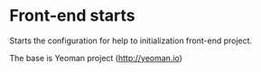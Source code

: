 Front-end starts
=======================================

Starts the configuration for help to initialization front-end project.
 
The base is Yeoman project (http://yeoman.io)

